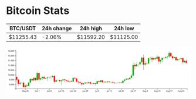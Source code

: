 # Bitcoin Stats

BTC/USDT|24h change|24h high|24h low|
|---|---|---|---|
|$11255.43|-2.06%|$11592.20|$11125.00|

<img src="./chart.svg">
